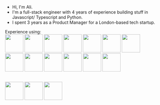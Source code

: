 - Hi, I'm Ali.
- I'm a full-stack engineer with 4 years of experience building stuff in Javascript/ Typescript and Python.
- I spent 3 years as a Product Manager for a London-based tech startup.

Experience using:
<br>
<img style="height:60px" src="https://cdn.jsdelivr.net/gh/devicons/devicon/icons/nextjs/nextjs-original.svg" />
<img style="height:60px" src="https://cdn.jsdelivr.net/gh/devicons/devicon/icons/react/react-original-wordmark.svg" />
<img style="height:60px" src="https://cdn.jsdelivr.net/gh/devicons/devicon/icons/redux/redux-original.svg" />
<img style="height:60px" src="https://cdn.jsdelivr.net/gh/devicons/devicon/icons/css3/css3-original-wordmark.svg" />
<img style="height:60px" src="https://cdn.jsdelivr.net/gh/devicons/devicon/icons/html5/html5-original-wordmark.svg" />
<img style="height:60px" src="https://cdn.jsdelivr.net/gh/devicons/devicon/icons/typescript/typescript-original.svg" />
<img style="height:60px" src="https://cdn.jsdelivr.net/gh/devicons/devicon/icons/express/express-original-wordmark.svg" />
<img style="height:60px" src="https://cdn.jsdelivr.net/gh/devicons/devicon/icons/nodejs/nodejs-original-wordmark.svg" />
<img style="height:60px" src="https://cdn.jsdelivr.net/gh/devicons/devicon/icons/python/python-original-wordmark.svg" />
<img style="height:60px" src="https://cdn.jsdelivr.net/gh/devicons/devicon/icons/flask/flask-original-wordmark.svg" />
<img style="height:60px" src="https://cdn.jsdelivr.net/gh/devicons/devicon/icons/django/django-plain-wordmark.svg" />
<img style="height:60px" src="https://cdn.jsdelivr.net/gh/devicons/devicon/icons/mongodb/mongodb-original-wordmark.svg" />
<img style="height:60px" src="https://cdn.jsdelivr.net/gh/devicons/devicon/icons/postgresql/postgresql-plain-wordmark.svg" />

<br>
<img style="height:60px" src="https://cdn.jsdelivr.net/gh/devicons/devicon/icons/git/git-original-wordmark.svg" />
<img style="height:60px" src="https://cdn.jsdelivr.net/gh/devicons/devicon/icons/bash/bash-original.svg" />
<img style="height:60px" src="https://cdn.jsdelivr.net/gh/devicons/devicon/icons/docker/docker-original-wordmark.svg" />
          
          
<!---
mirzaalihussain2/mirzaalihussain2 is a ✨ special ✨ repository because its `README.md` (this file) appears on your GitHub profile.
You can click the Preview link to take a look at your changes.
--->
